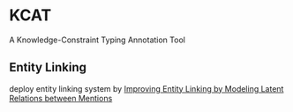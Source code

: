 # KCAT
 A Knowledge-Constraint Typing Annotation Tool

## Entity Linking
deploy entity linking system by [Improving Entity Linking by Modeling Latent Relations between Mentions](https://github.com/lephong/mulrel-nel)
